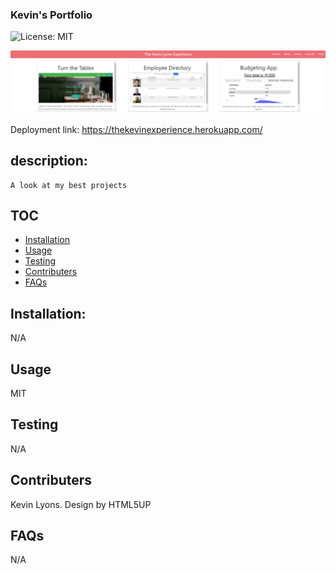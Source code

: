 ### Kevin's Portfolio

![License: MIT](https://img.shields.io/badge/License-MIT-green.svg)

![snapshot](src/utils/images/React_portfolio_screenshot.PNG)

Deployment link: https://thekevinexperience.herokuapp.com/

## description:

    A look at my best projects

## TOC

- [Installation](#installation)
- [Usage](#usage)
- [Testing](#tests)
- [Contributers](#Contributers)
- [FAQs](#FAQs)

## Installation:

N/A

## Usage

MIT

## Testing

N/A

## Contributers

Kevin Lyons. Design by HTML5UP

## FAQs

N/A
